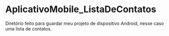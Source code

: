 # AplicativoMobile_ListaDeContatos
Diretório feito para guardar meu projeto de dispositivo Android, nesse caso uma lista de contatos.
